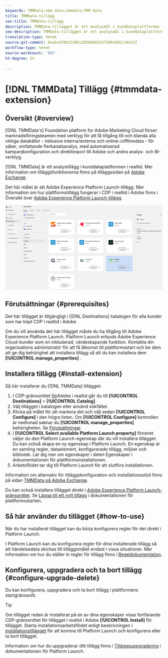 ```yaml
---
keywords: TMMData;tmm data;tmmdata;TMM data
title: TMMData-tillägg
seo-title: TMMData-tillägg
description: TMMData-tillägget är ett analysmål i kunddataplattformen i realtid. Mer information om tilläggsfunktionerna finns på tilläggssidan på Adobe Exchange.
seo-description: TMMData-tillägget är ett analysmål i kunddataplattformen i realtid. Mer information om tilläggsfunktionerna finns på tilläggssidan på Adobe Exchange.
translation-type: tm+mt
source-git-commit: 6eabcd70b133051205b669253f280cb92c24412f
workflow-type: tm+mt
source-wordcount: '567'
ht-degree: 2%

---
```



# [!DNL TMMData] Tillägg {#tmmdata-extension}

## Översikt {#overview}

[!DNL TMMData's] Foundation platform for Adobe Marketing Cloud förser marknadsföringsteamen med verktyg för att få tillgång till och blanda alla viktiga datakällor - inklusive interna/externa och online-/offlinedata - för säker, omfattande flerkanalsanalys, med automatiserad kampanjkonfiguration och direktimport till Adobe och andra analys- och BI-verktyg.

[!DNL TMMData] är ett analystillägg i kunddataplattformen i realtid. Mer information om tilläggsfunktionerna finns på tilläggssidan på [Adobe Exchange](hhttps://exchange.adobe.com/experiencecloud.details.100148.tmmdata-foundation-platform.html).

Det här målet är ett Adobe Experience Platform Launch-tillägg. Mer information om hur plattformstillägg fungerar i CDP i realtid i Adobe finns i Översikt över [Adobe Experience Platform Launch-tillägg](/help/rtcdp/destinations/experience-platform-launch-extensions.md).

![TMMData-tillägg](assets/tmmdata-extension.png)

## Förutsättningar {#prerequisites}

Det här tillägget är tillgängligt i [!DNL Destinations] katalogen för alla kunder som har köpt CDP i realtid i Adobe.

Om du vill använda det här tillägget måste du ha tillgång till Adobe Experience Platform Launch. Platform Launch erbjuds Adobe Experience Cloud-kunder som en inkluderad, värdeskapande funktion. Kontakta din organisations administratör för att få åtkomst till plattformsstart och be dem att ge dig behörighet att installera tillägg så att du kan installera dem **[!UICONTROL manage_properties]** .

## Installera tillägg {#install-extension}

Så här installerar du [!DNL TMMData] tillägget:

1. I CDP-gränssnittet [för](http://platform.adobe.com/)Adobe i realtid går du till **[!UICONTROL Destinations]** > **[!UICONTROL Catalog]**.
2. Välj tillägget i katalogen eller använd sökfältet.
3. Klicka på målet för att markera det och välj sedan **[!UICONTROL Configure]** i den högra listen. Om **[!UICONTROL Configure]** kontrollen är nedtonad saknar du **[!UICONTROL manage_properties]** behörigheten. Se [Förutsättningar](#prerequisites).
4. I **[!UICONTROL Select available Platform Launch property]** fönstret väljer du den Platform Launch-egenskap där du vill installera tillägget. Du kan också skapa en ny egenskap i Platform Launch. En egenskap är en samling regler, dataelement, konfigurerade tillägg, miljöer och bibliotek. Lär dig mer om egenskaper i delen [](https://docs.adobe.com/content/help/en/launch/using/reference/admin/companies-and-properties.html#properties-page) Egenskaper i dokumentationen för plattformsinstallationen.
5. Arbetsflödet tar dig till Platform Launch för att slutföra installationen.

Information om alternativ för tilläggskonfiguration och installationsstöd finns på sidan [TMMData på Adobe Exchange](https://exchange.adobe.com/experiencecloud.details.100148.tmmdata-foundation-platform.html).

Du kan också installera tillägget direkt i [Adobe Experience Platform Launch-gränssnittet](https://launch.adobe.com/). Se [Lägga till ett nytt tillägg](https://docs.adobe.com/content/help/en/launch/using/reference/manage-resources/extensions/overview.html#add-a-new-extension) i dokumentationen för plattformsstarten.

## Så här använder du tillägget {#how-to-use}

När du har installerat tillägget kan du börja konfigurera regler för det direkt i Platform Launch.

I Platform Launch kan du konfigurera regler för dina installerade tillägg så att händelsedata skickas till tilläggsmålet endast i vissa situationer. Mer information om hur du ställer in regler för tillägg finns i [Regeldokumentation](https://docs.adobe.com/help/en/launch/using/reference/manage-resources/rules.html).

## Konfigurera, uppgradera och ta bort tillägg {#configure-upgrade-delete}

Du kan konfigurera, uppgradera och ta bort tillägg i plattformens startgränssnitt.

>[!TIP]
>
>Om tillägget redan är installerat på en av dina egenskaper visas fortfarande CDP-gränssnittet för tillägget i realtid i Adobe **[!UICONTROL Install]** för tillägget. Starta installationsarbetsflödet enligt beskrivningen i [installationstillägget](#install-extension) för att komma till Platform Launch och konfigurera eller ta bort tillägget.

Information om hur du uppgraderar ditt tillägg finns i [Tilläggsuppgradering](https://docs.adobe.com/content/help/en/launch/using/reference/manage-resources/extensions/extension-upgrade.html) i dokumentationen för Platform Launch.